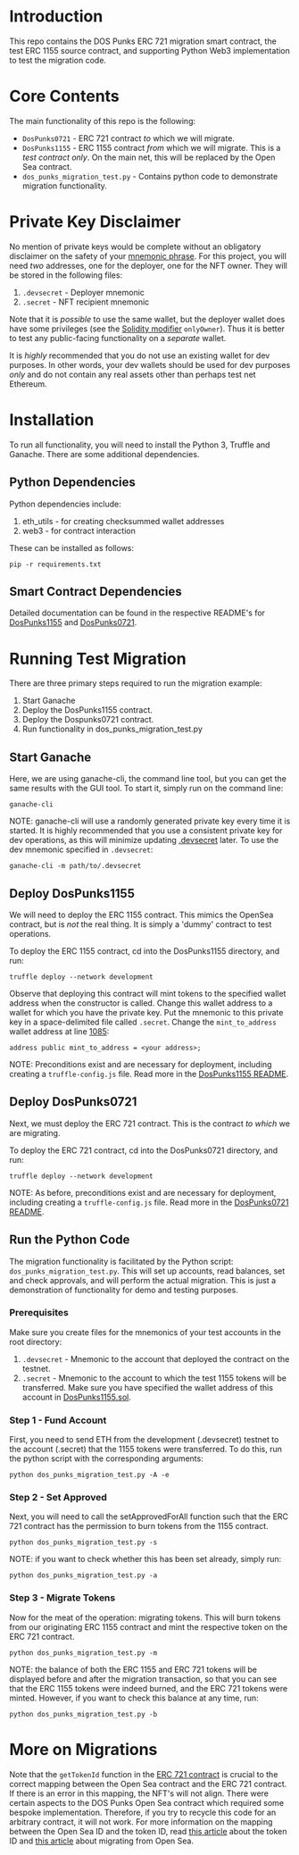 # Introduction 
 This repo contains the DOS Punks ERC 721 migration smart contract, the test ERC 1155 source contract, and supporting Python Web3 implementation to test the migration code.

# Core Contents
 The main functionality of this repo is the following:
 - `DosPunks0721` - ERC 721 contract *to* which we will migrate.
 - `DosPunks1155` - ERC 1155 contract *from* which we will migrate.  This is a *test contract only*.  On the main net, this will be replaced by the Open Sea contract.
 - `dos_punks_migration_test.py` - Contains python code to demonstrate migration functionality.

# Private Key Disclaimer
 No mention of private keys would be complete without an obligatory disclaimer on the safety of your [mnemonic phrase](https://docs.safepal.io/safepal-hardware-wallet/security-features/software-security/mnemonic-phrase).  For this project, you will need *two* addresses, one for the deployer, one for the NFT owner.  They will be stored in the following files:

 1. `.devsecret` - Deployer mnemonic
 2. `.secret` - NFT recipient mnemonic

 Note that it is *possible* to use the same wallet, but the deployer wallet does have some privileges (see the [Solidity modifier](https://www.freecodecamp.org/news/what-are-solidity-modifiers/) `onlyOwner`).  Thus it is better to test any public-facing functionality on a *separate* wallet.

 It is *highly* recommended that you do not use an existing wallet for dev purposes.  In other words, your dev wallets should be used for dev purposes *only* and do not contain any real assets other than perhaps test net Ethereum.

# Installation
 To run all functionality, you will need to install the Python 3, Truffle and Ganache.  There are some additional dependencies.

## Python Dependencies
 Python dependencies include:

 1. eth_utils - for creating checksummed wallet addresses
 2. web3 - for contract interaction 

 These can be installed as follows:

 `pip -r requirements.txt`

## Smart Contract Dependencies
 Detailed documentation can be found in the respective README's for [DosPunks1155](./DosPunks1155/README.md) and [DosPunks0721](./DosPunks0721/README.md).

# Running Test Migration
 There are three primary steps required to run the migration example:

 1. Start Ganache 
 2. Deploy the DosPunks1155 contract.
 3. Deploy the Dospunks0721 contract.
 4. Run functionality in dos_punks_migration_test.py

## Start Ganache
 Here, we are using ganache-cli, the command line tool, but you can get the same results with the GUI tool.  To start it, simply run on the command line:

 `ganache-cli`

 NOTE: ganache-cli will use a randomly generated private key every time it is started.  It is highly recommended that you use a consistent private key for dev operations, as this will minimize updating [.devsecret](https://www.oreilly.com/library/view/mastering-blockchain-programming/9781839218262/fd4b11b7-274c-4cd7-b15e-a18c1d17da3b.xhtml) later.  To use the dev mnemonic specified in `.devsecret`:

 `ganache-cli -m path/to/.devsecret`

## Deploy DosPunks1155
 We will need to deploy the ERC 1155 contract.  This mimics the OpenSea contract, but is *not* the real thing.  It is simply a 'dummy' contract to test operations.

 To deploy the ERC 1155 contract, cd into the DosPunks1155 directory, and run:

 `truffle deploy --network development`

 Observe that deploying this contract will mint tokens to the specified wallet address when the constructor is called.  Change this wallet address to a wallet for which you have the private key.  Put the mnemonic to this private key in a space-delimited file called `.secret`.  Change the `mint_to_address` wallet address at line [1085](https://github.com/0x0000d3ad/DosPunks/blob/ef5defc3c6555250e2963cec251120a8907aac01/DosPunks1155/contracts/DosPunks1155.sol#L1085):

 `address public mint_to_address = <your address>;`

 NOTE: Preconditions exist and are necessary for deployment, including creating a `truffle-config.js` file.  Read more in the [DosPunks1155 README](./DosPunks1155/README.md).

## Deploy DosPunks0721
 Next, we must deploy the ERC 721 contract.  This is the contract *to which* we are migrating.

 To deploy the ERC 721 contract, cd into the DosPunks0721 directory, and run:

 `truffle deploy --network development`

 NOTE: As before, preconditions exist and are necessary for deployment, including creating a `truffle-config.js` file.  Read more in the [DosPunks0721 README](./DosPunks0721/README.md).

## Run the Python Code
 The migration functionality is facilitated by the Python script: `dos_punks_migration_test.py`.  This will set up accounts, read balances, set and check approvals, and will perform the actual migration.  This is just a demonstration of functionality for demo and testing purposes.

### Prerequisites
 Make sure you create files for the mnemonics of your test accounts in the root directory:

 1. `.devsecret` - Mnemonic to the account that deployed the contract on the testnet. 
 2. `.secret` - Mnemonic to the account to which the test 1155 tokens will be transferred.  Make sure you have specified the wallet address of this account in [DosPunks1155.sol](./DosPunks1155/contracts/DosPunks1155.sol).

### Step 1 - Fund Account
 First, you need to send ETH from the development (.devsecret) testnet to the account (.secret) that the 1155 tokens were transferred.  To do this, run the python script with the corresponding arguments:

 `python dos_punks_migration_test.py -A -e`

### Step 2 - Set Approved
 Next, you will need to call the setApprovedForAll function such that the ERC 721 contract has the permission to burn tokens from the 1155 contract.

 `python dos_punks_migration_test.py -s`

 NOTE: if you want to check whether this has been set already, simply run:

 `python dos_punks_migration_test.py -a`

### Step 3 - Migrate Tokens
 Now for the meat of the operation: migrating tokens.  This will burn tokens from our originating ERC 1155 contract and mint the respective token on the ERC 721 contract.

 `python dos_punks_migration_test.py -m`


 NOTE: the balance of both the ERC 1155 and ERC 721 tokens will be displayed before and after the migration transaction, so that you can see that the ERC 1155 tokens were indeed burned, and the ERC 721 tokens were minted.  However, if you want to check this balance at any time, run:

 `python dos_punks_migration_test.py -b`

# More on Migrations
 Note that the `getTokenId` function in the [ERC 721 contract](./DosPunks0721/contracts/ERC0721.sol) is crucial to the correct mapping between the Open Sea contract and the ERC 721 contract.  If there is an error in this mapping, the NFT's will not align.  There were certain aspects to the DOS Punks Open Sea contract which required some bespoke implementation.  Therefore, if you try to recycle this code for an arbitrary contract, it will not work.  For more information on the mapping between the Open Sea ID and the token ID, read [this article](https://medium.com/coinmonks/opensea-tokenid-explained-f420401f5109) about the token ID and [this article](https://cyberdoggos.medium.com/migrating-from-opensea-cfe9aab47d3) about migrating from Open Sea.
